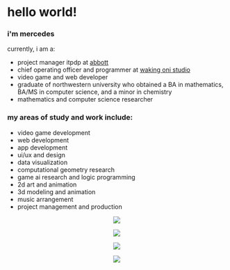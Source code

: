 # hello world!

### i'm mercedes
currently, i am a:
- project manager itpdp at [abbott](https://www.abbott.com/)
- chief operating officer and programmer at [waking oni studio](https://wakingoni.com/)
- video game and web developer
- graduate of northwestern university who obtained a BA in mathematics, BA/MS in computer science, and a minor in chemistry
- mathematics and computer science researcher

### my areas of study and work include:
- video game development
- web development
- app development
- ui/ux and design
- data visualization
- computational geometry research
- game ai research and logic programming
- 2d art and animation
- 3d modeling and animation
- music arrangement
- project management and production

<p align="center">
    <a href="https://git.io/streak-stats">
        <img src="https://streak-stats.demolab.com/?user=mercedes-sandu&theme=tokyonight&private=true" />
    </a>
</p>

<p align="center">
    <a href="https://github.com/anuraghazra/github-readme-stats">
        <img src="https://github-readme-stats-git-masterrstaa-rickstaa.vercel.app/api/top-langs/?username=mercedes-sandu&layout=compact&count_private=true&theme=tokyonight&langs_count=10" />
    </a>
</p>

<p align="center">
    <a href="https://github.com/ashutosh00710/github-readme-activity-graph">
        <img src="https://github-readme-activity-graph.vercel.app/graph?username=mercedes-sandu&theme=tokyo-night" />
    </a>
</p>

<p align="center">
    <a href="https://skillicons.dev">
        <img src="https://skillicons.dev/icons?i=cs,unity,godot,latex,java,python,azure,r,cpp,unreal,react,svelte,mui,firebase,blender,figma,html,css,scss,tailwind,js,ts,vite,vitest,md,discord,bots,github,&theme=dark" />
    </a>
</p>
